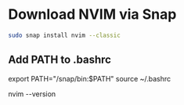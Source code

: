 
# Download NVIM via Snap

```bash
sudo snap install nvim --classic
```

## Add PATH to .bashrc

export PATH="/snap/bin:$PATH"
source ~/.bashrc

nvim --version